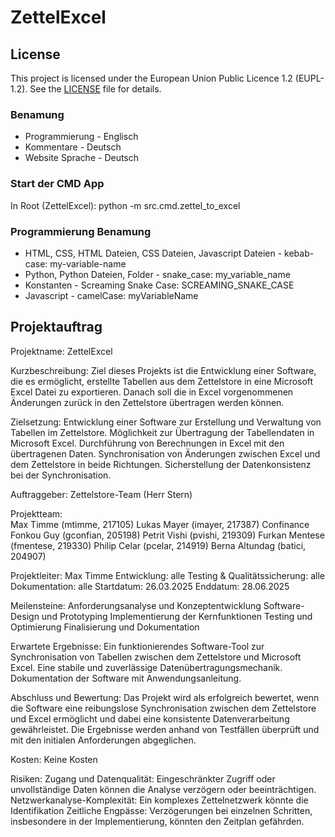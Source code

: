 # ZettelExcel

## License
This project is licensed under the European Union Public Licence 1.2 (EUPL-1.2). See the [LICENSE](LICENSE) file for details.

### Benamung

- Programmierung - Englisch
- Kommentare - Deutsch
- Website Sprache - Deutsch

### Start der CMD App 

In Root (ZettelExcel): python -m src.cmd.zettel_to_excel <zettel-nummer>

### Programmierung Benamung

- HTML, CSS, HTML Dateien, CSS Dateien, Javascript Dateien - kebab-case: 
  my-variable-name
- Python, Python Dateien, Folder - snake_case: my_variable_name
- Konstanten - Screaming Snake Case: SCREAMING_SNAKE_CASE
- Javascript - camelCase: myVariableName

## Projektauftrag
Projektname: ZettelExcel  

Kurzbeschreibung: 
Ziel dieses Projekts ist die Entwicklung einer Software, die es ermöglicht, erstellte Tabellen aus dem Zettelstore in eine Microsoft Excel Datei zu exportieren. Danach soll die in Excel vorgenommenen Änderungen zurück in den Zettelstore übertragen werden können. 

Zielsetzung: 
Entwicklung einer Software zur Erstellung und Verwaltung von Tabellen im Zettelstore. 
Möglichkeit zur Übertragung der Tabellendaten in Microsoft Excel. 
Durchführung von Berechnungen in Excel mit den übertragenen Daten. 
Synchronisation von Änderungen zwischen Excel und dem Zettelstore in beide Richtungen. 
Sicherstellung der Datenkonsistenz bei der Synchronisation. 

Auftraggeber: 
Zettelstore-Team (Herr Stern) 

Projektteam:  
Max Timme (mtimme, 217105) 
Lukas Mayer (imayer, 217387) 
Confinance Fonkou Guy (gconfian, 205198) 
Petrit Vishi (pvishi, 219309) 
Furkan Mentese (fmentese, 219330) 
Philip Celar (pcelar, 214919) 
Berna Altundag (batici, 204907) 

Projektleiter: Max Timme 
Entwicklung: alle 
Testing & Qualitätssicherung: alle 
Dokumentation: alle 
Startdatum: 26.03.2025 
Enddatum: 28.06.2025 
 
Meilensteine: 
Anforderungsanalyse und Konzeptentwicklung 
Software-Design und Prototyping 
Implementierung der Kernfunktionen 
Testing und Optimierung 
Finalisierung und Dokumentation 
 
Erwartete Ergebnisse: 
Ein funktionierendes Software-Tool zur Synchronisation von Tabellen zwischen dem Zettelstore und Microsoft Excel. 
Eine stabile und zuverlässige Datenübertragungsmechanik. 
Dokumentation der Software mit Anwendungsanleitung. 
 
Abschluss und Bewertung: 
Das Projekt wird als erfolgreich bewertet, wenn die Software eine reibungslose Synchronisation zwischen dem Zettelstore und Excel ermöglicht und dabei eine konsistente Datenverarbeitung gewährleistet. Die Ergebnisse werden anhand von Testfällen überprüft und mit den initialen Anforderungen abgeglichen. 

Kosten: 
Keine Kosten 

Risiken: 
Zugang und Datenqualität: Eingeschränkter Zugriff oder unvollständige Daten können die Analyse verzögern oder beeinträchtigen. 
Netzwerkanalyse-Komplexität: Ein komplexes Zettelnetzwerk könnte die Identifikation 
Zeitliche Engpässe: Verzögerungen bei einzelnen Schritten, insbesondere in der Implementierung, könnten den Zeitplan gefährden. 
